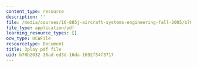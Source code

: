 ```yaml
---
content_type: resource
description: ''
file: /media/courses/16-885j-aircraft-systems-engineering-fall-2005/b70b203236aded3d16da1692f54f3717_IHVf3ukiIiA.pdf
file_type: application/pdf
learning_resource_types: []
ocw_type: OCWFile
resourcetype: Document
title: 3play pdf file
uid: b70b2032-36ad-ed3d-16da-1692f54f3717
---
```

